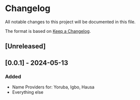 # Changelog

All notable changes to this project will be documented in this file.

The format is based on [Keep a Changelog](https://keepachangelog.com/en/1.0.0/).

## [Unreleased]

## [0.0.1] - 2024-05-13

### Added

- Name Providers for: Yoruba, Igbo, Hausa
- Everything else
